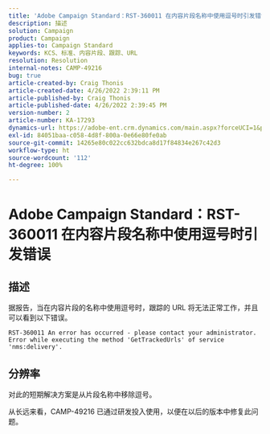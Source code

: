 ```yaml
---
title: 'Adobe Campaign Standard：RST-360011 在内容片段名称中使用逗号时引发错误'
description: 描述
solution: Campaign
product: Campaign
applies-to: Campaign Standard
keywords: KCS、标准、内容片段、跟踪、URL
resolution: Resolution
internal-notes: CAMP-49216
bug: true
article-created-by: Craig Thonis
article-created-date: 4/26/2022 2:39:11 PM
article-published-by: Craig Thonis
article-published-date: 4/26/2022 2:39:45 PM
version-number: 2
article-number: KA-17293
dynamics-url: https://adobe-ent.crm.dynamics.com/main.aspx?forceUCI=1&pagetype=entityrecord&etn=knowledgearticle&id=0a1c7ea2-6ec5-ec11-a7b6-0022480a10ee
exl-id: 84051baa-c058-4d8f-800a-0e66e80fe0ab
source-git-commit: 14265e80c022cc632bdca8d17f84834e267c42d3
workflow-type: ht
source-wordcount: '112'
ht-degree: 100%

---
```


# Adobe Campaign Standard：RST-360011 在内容片段名称中使用逗号时引发错误

## 描述

据报告，当在内容片段的名称中使用逗号时，跟踪的 URL 将无法正常工作，并且可以看到以下错误。

```
RST-360011 An error has occurred - please contact your administrator.
Error while executing the method 'GetTrackedUrls' of service
'nms:delivery'.
```

## 分辨率

对此的短期解决方案是从片段名称中移除逗号。

从长远来看，CAMP-49216 已通过研发投入使用，以便在以后的版本中修复此问题。
